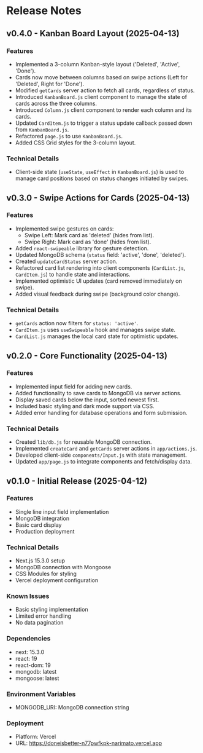 # Release Notes

## v0.4.0 - Kanban Board Layout (2025-04-13)

### Features
- Implemented a 3-column Kanban-style layout ('Deleted', 'Active', 'Done').
- Cards now move between columns based on swipe actions (Left for 'Deleted', Right for 'Done').
- Modified `getCards` server action to fetch all cards, regardless of status.
- Introduced `KanbanBoard.js` client component to manage the state of cards across the three columns.
- Introduced `Column.js` client component to render each column and its cards.
- Updated `CardItem.js` to trigger a status update callback passed down from `KanbanBoard.js`.
- Refactored `page.js` to use `KanbanBoard.js`.
- Added CSS Grid styles for the 3-column layout.

### Technical Details
- Client-side state (`useState`, `useEffect` in `KanbanBoard.js`) is used to manage card positions based on status changes initiated by swipes.

## v0.3.0 - Swipe Actions for Cards (2025-04-13)

### Features
- Implemented swipe gestures on cards:
  - Swipe Left: Mark card as 'deleted' (hides from list).
  - Swipe Right: Mark card as 'done' (hides from list).
- Added `react-swipeable` library for gesture detection.
- Updated MongoDB schema (`status` field: 'active', 'done', 'deleted').
- Created `updateCardStatus` server action.
- Refactored card list rendering into client components (`CardList.js`, `CardItem.js`) to handle state and interactions.
- Implemented optimistic UI updates (card removed immediately on swipe).
- Added visual feedback during swipe (background color change).

### Technical Details
- `getCards` action now filters for `status: 'active'`.
- `CardItem.js` uses `useSwipeable` hook and manages swipe state.
- `CardList.js` manages the local card state for optimistic updates.

## v0.2.0 - Core Functionality (2025-04-13)

### Features
- Implemented input field for adding new cards.
- Added functionality to save cards to MongoDB via server actions.
- Display saved cards below the input, sorted newest first.
- Included basic styling and dark mode support via CSS.
- Added error handling for database operations and form submission.

### Technical Details
- Created `lib/db.js` for reusable MongoDB connection.
- Implemented `createCard` and `getCards` server actions in `app/actions.js`.
- Developed client-side `components/Input.js` with state management.
- Updated `app/page.js` to integrate components and fetch/display data.

## v0.1.0 - Initial Release (2025-04-12)

### Features
- Single line input field implementation
- MongoDB integration
- Basic card display
- Production deployment

### Technical Details
- Next.js 15.3.0 setup
- MongoDB connection with Mongoose
- CSS Modules for styling
- Vercel deployment configuration

### Known Issues
- Basic styling implementation
- Limited error handling
- No data pagination

### Dependencies
- next: 15.3.0
- react: 19
- react-dom: 19
- mongodb: latest
- mongoose: latest

### Environment Variables
- MONGODB_URI: MongoDB connection string

### Deployment
- Platform: Vercel
- URL: https://doneisbetter-n77pwfkpk-narimato.vercel.app
